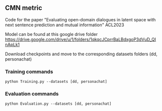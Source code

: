 ## CMN metric 
Code for the paper "Evaluating open-domain dialogues in latent space with next sentence prediction and mutual information" ACL2023

Model can be found at this google drive folder https://drive.google.com/drive/u/1/folders/1qkqcJCprrBaLBdxgoP3dVuD_QInApLk1

Download checkpoints and move to the corresponding datasets folders (dd, personachat)
### Training commands
```
python Training.py --datasets [dd, personachat]
```
### Evaluation commands
```
python Evaluation.py --datasets [dd, personachat]
```
